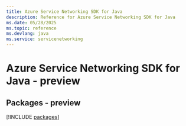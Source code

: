 ```yaml
---
title: Azure Service Networking SDK for Java
description: Reference for Azure Service Networking SDK for Java
ms.date: 05/28/2025
ms.topic: reference
ms.devlang: java
ms.service: servicenetworking
---
```

# Azure Service Networking SDK for Java - preview
## Packages - preview
[!INCLUDE [packages](service-networking-index.md)]